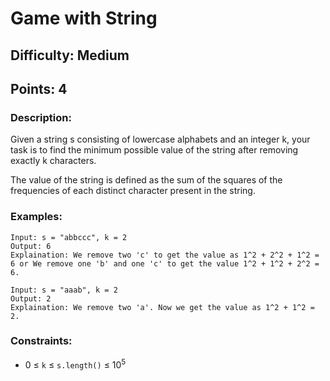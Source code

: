 # Game with String
## Difficulty: Medium
## Points: 4
### Description:
Given a string s consisting of lowercase alphabets and an integer k, your task is to find the minimum possible value of the string after removing exactly k characters.

The value of the string is defined as the sum of the squares of the frequencies of each distinct character present in the string.
### Examples:
```
Input: s = "abbccc", k = 2
Output: 6
Explaination: We remove two 'c' to get the value as 1^2 + 2^2 + 1^2 = 6 or We remove one 'b' and one 'c' to get the value 1^2 + 1^2 + 2^2 = 6.
```
```
Input: s = "aaab", k = 2
Output: 2
Explaination: We remove two 'a'. Now we get the value as 1^2 + 1^2 = 2.
```

### Constraints:
- 0 ≤ `k` ≤ `s.length()` ≤ 10<sup>5 </sup>
